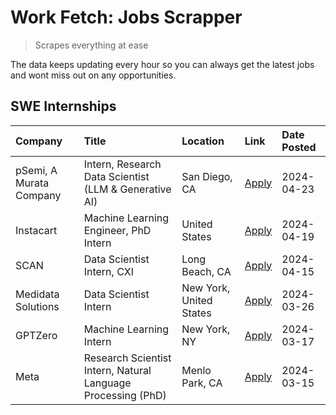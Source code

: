 # Work Fetch: Jobs Scrapper
> Scrapes everything at ease

The data keeps updating every hour so you can always get the latest jobs and wont miss out on any opportunities.

## SWE Internships
<!--START_SECTION:workfetch-->
| Company                 | Title                                                        | Location                | Link                                                                                                                                                                                                                                                                       | Date Posted   |
|:------------------------|:-------------------------------------------------------------|:------------------------|:---------------------------------------------------------------------------------------------------------------------------------------------------------------------------------------------------------------------------------------------------------------------------|:--------------|
| pSemi, A Murata Company | Intern, Research Data Scientist (LLM & Generative AI)        | San Diego, CA           | [Apply](https://www.linkedin.com/jobs/view/intern-research-data-scientist-llm-generative-ai-at-psemi-a-murata-company-3887074168?position=4&pageNum=0&refId=zJgbO47QRIozWsGOdJXvyQ%3D%3D&trackingId=21tdz9YBGWpVfHUHyGexow%3D%3D&trk=public_jobs_jserp-result_search-card) | 2024-04-23    |
| Instacart               | Machine Learning Engineer, PhD Intern                        | United States           | [Apply](https://www.linkedin.com/jobs/view/machine-learning-engineer-phd-intern-at-instacart-3901991739?position=2&pageNum=0&refId=zJgbO47QRIozWsGOdJXvyQ%3D%3D&trackingId=H95bViYQZj9GczEODtgkeQ%3D%3D&trk=public_jobs_jserp-result_search-card)                          | 2024-04-19    |
| SCAN                    | Data Scientist Intern, CXI                                   | Long Beach, CA          | [Apply](https://www.linkedin.com/jobs/view/data-scientist-intern-cxi-at-scan-3899690492?position=9&pageNum=0&refId=zJgbO47QRIozWsGOdJXvyQ%3D%3D&trackingId=5f8khlLxhVbY2zP5XXYuIw%3D%3D&trk=public_jobs_jserp-result_search-card)                                          | 2024-04-15    |
| Medidata Solutions      | Data Scientist Intern                                        | New York, United States | [Apply](https://www.linkedin.com/jobs/view/data-scientist-intern-at-medidata-solutions-3810253704?position=8&pageNum=0&refId=zJgbO47QRIozWsGOdJXvyQ%3D%3D&trackingId=utKtONL%2Fj4RAZTo3BXNtAg%3D%3D&trk=public_jobs_jserp-result_search-card)                              | 2024-03-26    |
| GPTZero                 | Machine Learning Intern                                      | New York, NY            | [Apply](https://www.linkedin.com/jobs/view/machine-learning-intern-at-gptzero-3860723963?position=7&pageNum=0&refId=zJgbO47QRIozWsGOdJXvyQ%3D%3D&trackingId=KOCvgWf3GgFyaxrSsfRr9Q%3D%3D&trk=public_jobs_jserp-result_search-card)                                         | 2024-03-17    |
| Meta                    | Research Scientist Intern, Natural Language Processing (PhD) | Menlo Park, CA          | [Apply](https://www.linkedin.com/jobs/view/research-scientist-intern-natural-language-processing-phd-at-meta-3858718375?position=10&pageNum=0&refId=zJgbO47QRIozWsGOdJXvyQ%3D%3D&trackingId=orde0ZRdSwdYoyCTl1znZA%3D%3D&trk=public_jobs_jserp-result_search-card)         | 2024-03-15    |
<!--END_SECTION:workfetch-->
